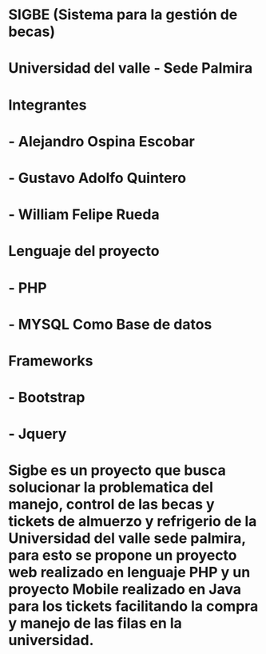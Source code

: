 # SIGBE (Sistema para la gestión de becas)
# Universidad del valle - Sede Palmira
# Integrantes
# - Alejandro Ospina Escobar
# - Gustavo Adolfo Quintero
# - William Felipe Rueda

# Lenguaje del proyecto
# - PHP
# - MYSQL Como Base de datos
# Frameworks
# - Bootstrap
# - Jquery

# Sigbe es un proyecto que busca solucionar la problematica del manejo, control de las becas y tickets de almuerzo y refrigerio de la Universidad del valle sede palmira, para esto se propone un proyecto web realizado en lenguaje PHP y un proyecto Mobile realizado en Java para los tickets facilitando la compra y manejo de las filas en la universidad.
